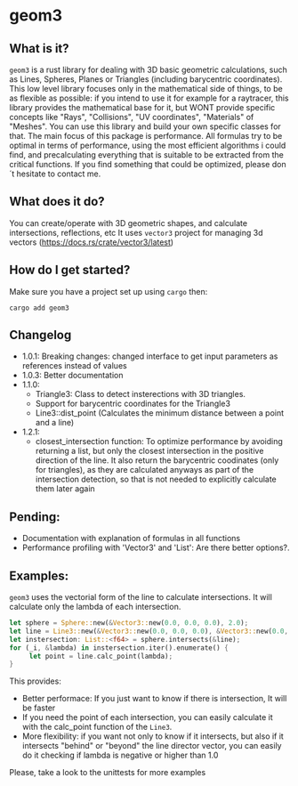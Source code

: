 # geom3

## What is it?
`geom3` is a rust library for dealing with 3D basic geometric calculations, such as Lines, Spheres, Planes or Triangles (including barycentric coordinates).
This low level library focuses only in the mathematical side of things, to be as flexible as possible: if you intend to use it for example for a raytracer, this library provides the mathematical base for it, but WONT provide specific concepts like "Rays", "Collisions", "UV coordinates", "Materials" of "Meshes". You can use this library and build your own specific classes for that.
The main focus of this package is performance. All formulas try to be optimal in terms of performance, using the most efficient algorithms i could find, and precalculating everything that is suitable to be extracted from the critical functions.
If you find something that could be optimized, please don´t hesitate to contact me.

## What does it do?
You can create/operate with 3D geometric shapes, and calculate intersections, reflections, etc
It uses `vector3` project for managing 3d vectors (https://docs.rs/crate/vector3/latest)

## How do I get started?
Make sure you have a project set up using `cargo` then:
```
cargo add geom3
```
## Changelog
* 1.0.1: Breaking changes: changed interface to get input parameters as references instead of values
* 1.0.3: Better documentation
* 1.1.0: 
    * Triangle3: Class to detect insterections with 3D triangles. 
    * Support for barycentric coordinates for the Triangle3
    * Line3::dist_point (Calculates the minimum distance between a point and a line)
* 1.2.1:
    * closest_intersection function: To optimize performance by avoiding returning a list, but only the
      closest intersection in the positive direction of the line.
      It also return the barycentric coodinates (only for triangles), as they are calculated anyways as part of the
      intersection detection, so that is not needed to explicitly calculate them later again

## Pending:
* Documentation with explanation of formulas in all functions
* Performance profiling with 'Vector3' and 'List': Are there better options?.


## Examples:
`geom3` uses the vectorial form of the line to calculate intersections. It will calculate only the lambda of each intersection.
```rust
let sphere = Sphere::new(&Vector3::new(0.0, 0.0, 0.0), 2.0);
let line = Line3::new(&Vector3::new(0.0, 0.0, 0.0), &Vector3::new(0.0, 0.0, 10.0));
let instersection: List::<f64> = sphere.intersects(&line);
for (_i, &lambda) in instersection.iter().enumerate() {
     let point = line.calc_point(lambda);
}
```
This provides:
* Better performace: If you just want to know if there is intersection, It will be faster
* If you need the point of each intersection, you can easily calculate it with the calc_point function of the `Line3`.
* More flexibility: if you want not only to know if it intersects, but also if it intersects "behind" or "beyond" the line director vector, you can easily do it checking if lambda is negative or higher than 1.0

Please, take a look to the unittests for more examples

